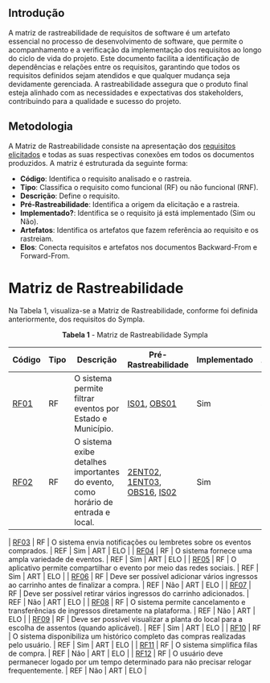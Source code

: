 ## Introdução

A matriz de rastreabilidade de requisitos de software é um artefato essencial no processo de desenvolvimento de software, que permite o acompanhamento e a verificação da implementação dos requisitos ao longo do ciclo de vida do projeto. Este documento facilita a identificação de dependências e relações entre os requisitos, garantindo que todos os requisitos definidos sejam atendidos e que qualquer mudança seja devidamente gerenciada. A rastreabilidade assegura que o produto final esteja alinhado com as necessidades e expectativas dos stakeholders, contribuindo para a qualidade e sucesso do projeto.


## Metodologia

A Matriz de Rastreabilidade consiste na apresentação dos [requisitos elicitados](../elicitacao/requisitos/requisitos_elicitados.md) e todas as suas respectivas conexões em todos os documentos produzidos. A matriz é estruturada da seguinte forma:

- **Código**: Identifica o requisito analisado e o rastreia.
- **Tipo**: Classifica o requisito como funcional (RF) ou não funcional (RNF).
- **Descrição**: Define o requisito.
- **Pré-Rastreabilidade**: Identifica a origem da elicitação e a rastreia.
- **Implementado?**: Identifica se o requisito já está implementado (Sim ou Não).
- **Artefatos**: Identifica os artefatos que fazem referência ao requisito e os rastreiam.
- **Elos**: Conecta requisitos e artefatos nos documentos Backward-From e Forward-From.


# **Matriz de Rastreabilidade**

Na Tabela 1, visualiza-se a Matriz de Rastreabilidade, conforme foi definida anteriormente, dos requisitos do Sympla.


<p style="text-align: center"><b><a id="tab_1" style="visibility: hidden;"></a>Tabela 1</b> - Matriz de Rastreabilidade Sympla</p>


| Código | Tipo | Descrição | Pré-Rastreabilidade | Implementado | Artefatos | Elos |
|--------|------|-----------|---------------------|--------------|-----------|------|
| <a href="../../elicitacao/requisitos/requisitos_elicitados/#anchor_GERAL">RF01<a/> | RF | O sistema permite filtrar eventos por Estado e Município. | <a href="../../elicitacao/tecnicas/introspeccao/#anchor_ISF">IS01</a>, <a href="../../elicitacao/tecnicas/observacao/#anchor_OBS">OBS01</a> | Sim | sd | sd |
| <a href="../../elicitacao/requisitos/requisitos_elicitados/#anchor_GERAL">RF02<a/> | RF | O sistema exibe detalhes importantes do evento, como horário de entrada e local. | <a href="../../elicitacao/tecnicas/entrevista2/#anchor_2ENT">2ENT02</a>, <a href="../../elicitacao/tecnicas/entrevista/#anchor_1ENT">1ENT03</a>, <a href="../../elicitacao/tecnicas/observacao/#anchor_OBS">OBS16</a>, <a href="../../elicitacao/tecnicas/introspeccao/#anchor_ISF">IS02</a> | Sim | sd | sd |



| <a href="../../elicitacao/requisitos/requisitos_elicitados/#anchor_GERAL">RF03<a/> | RF | O sistema envia notificações ou lembretes sobre os eventos comprados. | REF | Sim | ART | ELO |
| <a href="../../elicitacao/requisitos/requisitos_elicitados/#anchor_GERAL">RF04<a/> | RF | O sistema fornece uma ampla variedade de eventos. | REF | Sim | ART | ELO |
| <a href="../../elicitacao/requisitos/requisitos_elicitados/#anchor_GERAL">RF05<a/> | RF | O aplicativo permite compartilhar o evento por meio das redes sociais. | REF | Sim | ART | ELO |
| <a href="../../elicitacao/requisitos/requisitos_elicitados/#anchor_GERAL">RF06<a/> | RF | Deve ser possível adicionar vários ingressos ao carrinho antes de finalizar a compra. | REF | Não | ART | ELO |
| <a href="../../elicitacao/requisitos/requisitos_elicitados/#anchor_GERAL">RF07<a/> | RF | Deve ser possível retirar vários ingressos do carrinho adicionados.	 | REF | Não | ART | ELO |
| <a href="../../elicitacao/requisitos/requisitos_elicitados/#anchor_GERAL">RF08<a/> | RF | O sistema permite cancelamento e transferências de ingressos diretamente na plataforma.	 | REF | Não | ART | ELO |
| <a href="../../elicitacao/requisitos/requisitos_elicitados/#anchor_GERAL">RF09<a/> | RF | Deve ser possível visualizar a planta do local para a escolha de assentos (quando aplicável). | REF | Sim | ART | ELO |
| <a href="../../elicitacao/requisitos/requisitos_elicitados/#anchor_GERAL">RF10<a/> | RF | O sistema disponibiliza um histórico completo das compras realizadas pelo usuário. | REF | Sim | ART | ELO |
| <a href="../../elicitacao/requisitos/requisitos_elicitados/#anchor_GERAL">RF11<a/> | RF | O sistema simplifica filas de compra. | REF | Não | ART | ELO |
| <a href="../../elicitacao/requisitos/requisitos_elicitados/#anchor_GERAL">RF12<a/> | RF | O usuário deve permanecer logado por um tempo determinado para não precisar relogar frequentemente. | REF | Não | ART | ELO |


